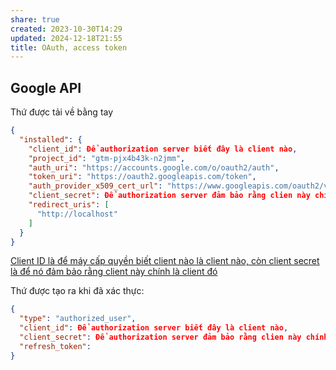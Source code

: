 ```yaml
---
share: true
created: 2023-10-30T14:29
updated: 2024-12-18T21:55
title: OAuth, access token
---
```

## Google API
Thứ được tải về bằng tay
```json
{
  "installed": {
    "client_id": Để authorization server biết đây là client nào,
    "project_id": "gtm-pjx4b43k-n2jmm",
    "auth_uri": "https://accounts.google.com/o/oauth2/auth",
    "token_uri": "https://oauth2.googleapis.com/token",
    "auth_provider_x509_cert_url": "https://www.googleapis.com/oauth2/v1/certs",
    "client_secret": Để authorization server đảm bảo rằng clien này chính là client đó,
    "redirect_uris": [
      "http://localhost"
    ]
  }
}
```
[Client ID là để máy cấp quyền biết client nào là client nào, còn client secret là để nó đảm bảo rằng client này chính là client đó](./X%C3%A1c%20th%E1%BB%B1c,%20c%E1%BA%A5p%20ph%C3%A9p/Client%20ID%20l%C3%A0%20%C4%91%E1%BB%83%20m%C3%A1y%20c%E1%BA%A5p%20quy%E1%BB%81n%20bi%E1%BA%BFt%20client%20n%C3%A0o%20l%C3%A0%20client%20n%C3%A0o,%20c%C3%B2n%20client%20secret%20l%C3%A0%20%C4%91%E1%BB%83%20n%C3%B3%20%C4%91%E1%BA%A3m%20b%E1%BA%A3o%20r%E1%BA%B1ng%20client%20n%C3%A0y%20ch%C3%ADnh%20l%C3%A0%20client%20%C4%91%C3%B3.md)

Thứ được tạo ra khi đã xác thực:
```json
{
  "type": "authorized_user",
  "client_id": Để authorization server biết đây là client nào,
  "client_secret": Để authorization server đảm bảo rằng clien này chính là client đó,
  "refresh_token": 
}
```